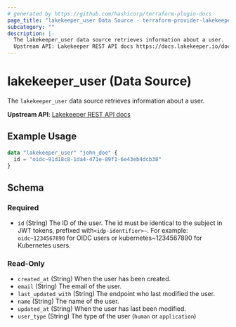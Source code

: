 ```yaml
---
# generated by https://github.com/hashicorp/terraform-plugin-docs
page_title: "lakekeeper_user Data Source - terraform-provider-lakekeeper"
subcategory: ""
description: |-
  The lakekeeper_user data source retrieves information about a user.
  Upstream API: Lakekeeper REST API docs https://docs.lakekeeper.io/docs/nightly/api/management/#tag/user/operation/get_user
---
```


# lakekeeper_user (Data Source)

The `lakekeeper_user` data source retrieves information about a user.

**Upstream API**: [Lakekeeper REST API docs](https://docs.lakekeeper.io/docs/nightly/api/management/#tag/user/operation/get_user)

## Example Usage

```terraform
data "lakekeeper_user" "john_doe" {
  id = "oidc~91d18c8-1da4-471e-89f1-6e43eb4dcb38"
}
```

<!-- schema generated by tfplugindocs -->
## Schema

### Required

- `id` (String) The ID of the user. The id must be identical to the subject in JWT tokens, prefixed with`<idp-identifier>~`. For example: `oidc~1234567890` for OIDC users or kubernetes~1234567890 for Kubernetes users.

### Read-Only

- `created_at` (String) When the user has been created.
- `email` (String) The email of the user.
- `last_updated_with` (String) The endpoint who last modified the user.
- `name` (String) The name of the user.
- `updated_at` (String) When the user has last been modified.
- `user_type` (String) The type of the user (`human` or `application`)
